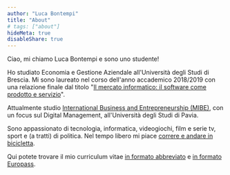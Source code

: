 ```yaml
---
author: "Luca Bontempi"
title: "About"
# tags: ["about"]
hideMeta: true
disableShare: true
---
```


Ciao, mi chiamo Luca Bontempi e sono uno studente!

Ho studiato Economia e Gestione Aziendale all'Università degli Studi di Brescia. Mi sono laureato nel corso dell'anno accademico 2018/2019 con una relazione finale dal titolo "[Il mercato informatico: il software come prodotto e servizio](https://doc-0c-a0-apps-viewer.googleusercontent.com/viewer/secure/pdf/3nb9bdfcv3e2h2k1cmql0ee9cvc5lole/89f899q7asboduho45o5tbdcr9g47mqa/1604438400000/drive/*/ACFrOgB7BJcTdQvSPKnICKubyuo0j9iFvUzTVxhJ-qFumvQnxtz2YtwlWrfeTr9MEEctzCkQckt1ZpmNQrv4dXosS94yoxGanMMNzR4eLrree8Tpp7cTYT9nEvrDGTdDXwYnHVvluUG2CWJJeIUH)".

Attualmente studio [International Business and Entrepreneurship (MIBE)](https://mibe.unipv.it/), con un focus sul Digital Management, all'Università degli Studi di Pavia.

Sono appassionato di tecnologia, informatica, videogiochi, film e serie tv, sport e (a tratti) di politica. Nel tempo libero mi piace [correre e andare in bicicletta](https://www.strava.com/athletes/4403103).

Qui potete trovare il mio curriculum vitae [in formato abbreviato](https://doc-08-a0-apps-viewer.googleusercontent.com/viewer/secure/pdf/3nb9bdfcv3e2h2k1cmql0ee9cvc5lole/e30c6faresfm0ln86rka5r5tdb450glp/1604434275000/drive/*/ACFrOgD9l4M-texu-xpPYLF3lAmjRQlP35nBc2k0GPHzS2ybtEb2IC6ZSh8bl9010-p9a1ydHXOabh9tJx_2PwUWtDr25GysK3vrMkUoi1dQMIy5HEoNLQ5ovgg2gVMAsRmpxzyub-fJBnGBT3iz) e [in formato Europass](https://doc-04-a0-apps-viewer.googleusercontent.com/viewer/secure/pdf/3nb9bdfcv3e2h2k1cmql0ee9cvc5lole/8037njscm601p2dqtf716m82hlaal2cf/1604434875000/drive/*/ACFrOgAJfn11x7VEIXwyp_a_dJl0Rkv5V-OvqBiQ3tZi9Q95dPjwy6I4PXtH4IyqAd956aD8sXDWS4I_s7PAHcJBnHT-g2EgwGuiWdfKj4FgmEjkZBPHwVF600zX7_7Z16w6ulcqX4BHEkK-Jvsw).